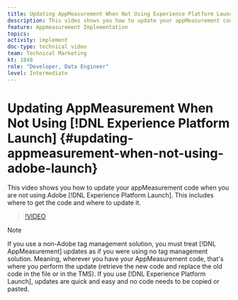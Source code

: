 ```yaml
---
title: Updating AppMeasurement When Not Using Experience Platform Launch
description: This video shows you how to update your appMeasurement code when you are not using Experience Platform Launch. This includes where to get the code and where to update it.
feature: Appmeasurement Implementation
topics: 
activity: implement
doc-type: technical video
team: Technical Marketing
kt: 1848
role: "Developer, Data Engineer"
level: Intermediate
---
```


# Updating AppMeasurement When Not Using [!DNL Experience Platform Launch] {#updating-appmeasurement-when-not-using-adobe-launch}

This video shows you how to update your appMeasurement code when you are not using Adobe [!DNL Experience Platform Launch]. This includes where to get the code and where to update it.

>[!VIDEO](https://video.tv.adobe.com/v/25913/?quality=12)

>[!NOTE]
>
>If you use a non-Adobe tag management solution, you must treat [!DNL AppMeasurement] updates as if you were using no tag management solution. Meaning, wherever you have your AppMeasurement code, that's where you perform the update (retrieve the new code and replace the old code in the file or in the TMS). If you use [!DNL Experience Platform Launch], updates are quick and easy and no code needs to be copied or pasted.
